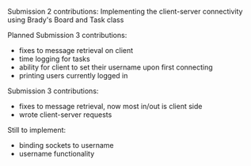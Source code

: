 Submission 2 contributions:
Implementing the client-server connectivity using Brady's Board and Task class

Planned Submission 3 contributions:
- fixes to message retrieval on client
- time logging for tasks
- ability for client to set their username upon first connecting
- printing users currently logged in

Submission 3 contributions:
- fixes to message retrieval, now most in/out is client side
- wrote client-server requests

Still to implement:
- binding sockets to username
- username functionality
